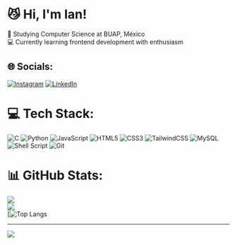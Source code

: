 # 😼 Hi, I'm Ian!
🔭 Studying Computer Science at BUAP, México<br>💻 Currently learning frontend development with enthusiasm


## 🌐 Socials:
[![Instagram](https://img.shields.io/badge/Instagram-%23E4405F.svg?logo=Instagram&logoColor=white)](https://instagram.com/ian_minorn) [![LinkedIn](https://img.shields.io/badge/LinkedIn-%230077B5.svg?logo=linkedin&logoColor=white)](https://linkedin.com/in/ian-minor) 

# 💻 Tech Stack:
![C](https://img.shields.io/badge/c-%2300599C.svg?style=for-the-badge&logo=c&logoColor=white) ![Python](https://img.shields.io/badge/python-3670A0?style=for-the-badge&logo=python&logoColor=ffdd54) ![JavaScript](https://img.shields.io/badge/javascript-%23323330.svg?style=for-the-badge&logo=javascript&logoColor=%23F7DF1E) ![HTML5](https://img.shields.io/badge/html5-%23E34F26.svg?style=for-the-badge&logo=html5&logoColor=white) ![CSS3](https://img.shields.io/badge/css3-%231572B6.svg?style=for-the-badge&logo=css3&logoColor=white) ![TailwindCSS](https://img.shields.io/badge/tailwindcss-%2338B2AC.svg?style=for-the-badge&logo=tailwind-css&logoColor=white) ![MySQL](https://img.shields.io/badge/mysql-4479A1.svg?style=for-the-badge&logo=mysql&logoColor=white) ![Shell Script](https://img.shields.io/badge/shell_script-%23121011.svg?style=for-the-badge&logo=gnu-bash&logoColor=white) ![Git](https://img.shields.io/badge/git-%23F05033.svg?style=for-the-badge&logo=git&logoColor=white)
# 📊 GitHub Stats:
![](https://github-readme-stats.vercel.app/api?username=IanMinor&theme=tokyonight&hide_border=false&include_all_commits=false&count_private=false)<br/>
![](https://github-readme-streak-stats.herokuapp.com/?user=IanMinor&theme=tokyonight&hide_border=false)<br/>
[![Top Langs](https://github-readme-stats.vercel.app/api/top-langs/?username=IanMinor&theme=tokyonight&hide_border=false&include_all_commits=false&count_private=false&layout=compact)
<!--[![Top Langs](https://github-readme-stats.vercel.app/api/top-langs/?username=IanMinor&layout=donut-vertical)](https://github.com/IanMinor/github-readme-stats)-->

---
[![](https://visitcount.itsvg.in/api?id=IanMinor&icon=0&color=0)](https://visitcount.itsvg.in)

<!-- Proudly created with GPRM ( https://gprm.itsvg.in ) -->
